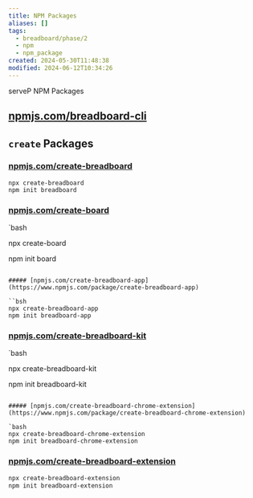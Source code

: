 ```yaml
---
title: NPM Packages
aliases: []
tags:
  - breadboard/phase/2
  - npm
  - npm_package
created: 2024-05-30T11:48:38
modified: 2024-06-12T10:34:26
---
```


serveP NPM Packages

## [npmjs.com/breadboard-cli](https://www.npmjs.com/package/breadboard-cli)

## `create` Packages

### [npmjs.com/create-breadboard](https://www.npmjs.com/package/create-breadboard)

```ash
npx create-breadboard
npm init breadboard
```

### [npmjs.com/create-board](https://www.npmjs.com/package/create-board)

`bash

npx create-board

npm init board

```

##### [npmjs.com/create-breadboard-app](https://www.npmjs.com/package/create-breadboard-app)

``bsh
npx create-breadboard-app
npm init breadboard-app
```

### [npmjs.com/create-breadboard-kit](https://www.npmjs.com/package/create-breadboard-kit)

`bash

npx create-breadboard-kit

npm init breadboard-kit

```

##### [npmjs.com/create-breadboard-chrome-extension](https://www.npmjs.com/package/create-breadboard-chrome-extension)

`bash
npx create-breadboard-chrome-extension
npm init breadboard-chrome-extension
```

### [npmjs.com/create-breadboard-extension](https://www.npmjs.com/package/create-breadboard-extension)

```bash
npx create-breadboard-extension
npm init breadboard-extension
```
